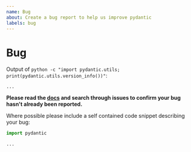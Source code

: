 ```yaml
---
name: Bug
about: Create a bug report to help us improve pydantic
labels: bug
---
```


# Bug

Output of `python -c "import pydantic.utils; print(pydantic.utils.version_info())"`:
```
...
```

**Please read the [docs](https://pydantic-docs.helpmanual.io/) and search through issues to
confirm your bug hasn't already been reported.**

Where possible please include a self contained code snippet describing your bug:

```py
import pydantic

...
```
